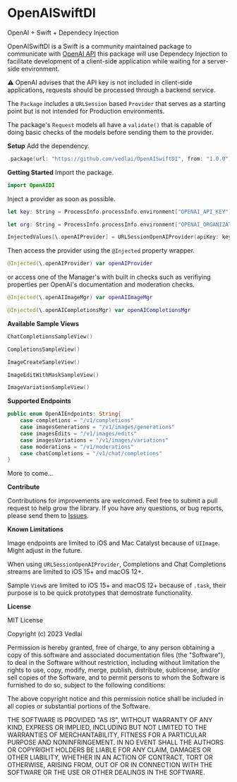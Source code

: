 # OpenAISwiftDI

OpenAI + Swift + Dependecy Injection

OpenAISwiftDI is a Swift is a community maintained package to communicate with [OpenAI API](https://platform.openai.com/docs/introduction) this package will use Dependecy Injection to facilitate development of a client-side application while waiting for a server-side environment.

⚠️ OpenAI advises that the API key is not included in client-side applications, requests should be processed through a backend service. 

The `Package` includes a `URLSession` based `Provider` that serves as a starting point but is not intended for Production environments.

The package's `Request` models all have a `validate()` that is capable of doing basic checks of the models before sending them to the provider.

**Setup**
Add the dependency.

```swift
.package(url: "https://github.com/vedlai/OpenAISwiftDI", from: "1.0.0")
```
**Getting Started**
Import the package.
```swift
import OpenAIDI
```

Inject a provider as soon as possible.          

```swift
let key: String = ProcessInfo.processInfo.environment["OPENAI_API_KEY"]!

let org: String = ProcessInfo.processInfo.environment["OPENAI_ORGANIZATION"]

InjectedValues[\.openAIProvider] = URLSessionOpenAIProvider(apiKey: key, orgId: org)
```
Then access the provider using the `@Injected` property wrapper.

```swift
@Injected(\.openAIProvider) var openAIProvider
```

or access one of the Manager's with built in checks such as verifiying properties per OpenAI's documentation and moderation checks.

```swift
@Injected(\.openAIImageMgr) var openAIImageMgr

@Injected(\.openAICompletionsMgr) var openAICompletionsMgr
```

**Available Sample Views**
```swift
ChatCompletionsSampleView()

CompletionsSampleView()

ImageCreateSampleView()

ImageEditWithMaskSampleView()

ImageVariationSampleView()
```

**Supported Endpoints**
```swift
public enum OpenAIEndpoints: String{
    case completions = "/v1/completions"
    case imagesGenerations = "/v1/images/generations"
    case imagesEdits = "/v1/images/edits"
    case imagesVariations = "/v1/images/variations"
    case moderations = "/v1/moderations"
    case chatCompletions = "/v1/chat/completions"
}
```
More to come...

**Contribute**

Contributions for improvements are welcomed. Feel free to submit a pull request to help grow the library. If you have any questions, or bug reports, please send them to [Issues](https://github.com/vedlai/OpenAISwiftDI/issues).

**Known Limitations**

Image endpoints are limited to iOS and Mac Catalyst because of `UIImage`. Might adjust in the future.

When using `URLSessionOpenAIProvider`, Completions and Chat Completions streams are limited to iOS 15+ and macOS 12+.

Sample `View`s are limited to iOS 15+ and macOS 12+ because of `.task`, their purpose is to be quick prototypes that demostrate functionality.

**License**

MIT License

Copyright (c) 2023 Vedlai

Permission is hereby granted, free of charge, to any person obtaining a copy
of this software and associated documentation files (the "Software"), to deal
in the Software without restriction, including without limitation the rights
to use, copy, modify, merge, publish, distribute, sublicense, and/or sell
copies of the Software, and to permit persons to whom the Software is
furnished to do so, subject to the following conditions:

The above copyright notice and this permission notice shall be included in all
copies or substantial portions of the Software.

THE SOFTWARE IS PROVIDED "AS IS", WITHOUT WARRANTY OF ANY KIND, EXPRESS OR
IMPLIED, INCLUDING BUT NOT LIMITED TO THE WARRANTIES OF MERCHANTABILITY,
FITNESS FOR A PARTICULAR PURPOSE AND NONINFRINGEMENT. IN NO EVENT SHALL THE
AUTHORS OR COPYRIGHT HOLDERS BE LIABLE FOR ANY CLAIM, DAMAGES OR OTHER
LIABILITY, WHETHER IN AN ACTION OF CONTRACT, TORT OR OTHERWISE, ARISING FROM,
OUT OF OR IN CONNECTION WITH THE SOFTWARE OR THE USE OR OTHER DEALINGS IN THE
SOFTWARE.
